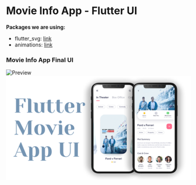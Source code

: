 # Movie Info App - Flutter UI



**Packages we are using:**

- flutter_svg: [link](https://pub.dev/packages/flutter_svg)
- animations: [link](https://pub.dev/packages/animations)



### Movie Info App Final UI

![Preview](movie_gif.gif)
![App UI](/ui.png)
